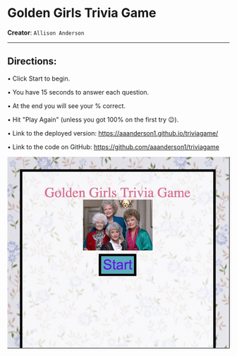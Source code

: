 # Golden Girls Trivia Game
**Creator**: `Allison Anderson`
- - -
## Directions:

• Click Start to begin. 

• You have 15 seconds to answer each question. 

• At the end you will see your % correct. 

• Hit "Play Again" (unless you got 100% on the first try 😉).

• Link to the deployed version: https://aaanderson1.github.io/triviagame/

• Link to the code on GitHub: https://github.com/aaanderson1/triviagame

![Results](/assets/images/triviagamethumbnail.jpg)